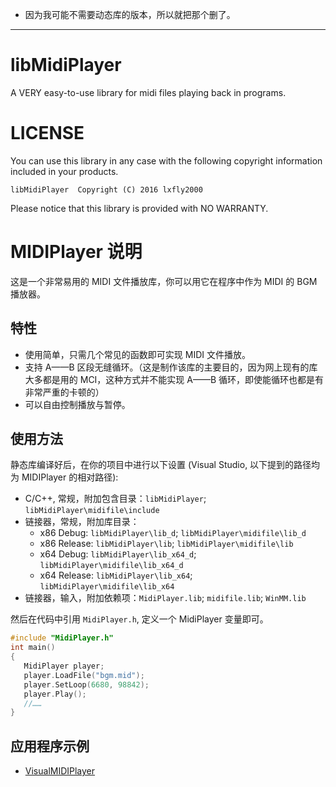 * 因为我可能不需要动态库的版本，所以就把那个删了。

---
# libMidiPlayer
A VERY easy-to-use library for midi files playing back in programs.

# LICENSE
You can use this library in any case with the following copyright information included in your products.
```Text
libMidiPlayer  Copyright (C) 2016 lxfly2000
```
Please notice that this library is provided with NO WARRANTY.

# MIDIPlayer 说明
这是一个非常易用的 MIDI 文件播放库，你可以用它在程序中作为 MIDI 的 BGM 播放器。

## 特性
* 使用简单，只需几个常见的函数即可实现 MIDI 文件播放。
* 支持 A——B 区段无缝循环。（这是制作该库的主要目的，因为网上现有的库大多都是用的 MCI，这种方式并不能实现 A——B 循环，即使能循环也都是有非常严重的卡顿的）
* 可以自由控制播放与暂停。

## 使用方法
静态库编译好后，在你的项目中进行以下设置 (Visual Studio, 以下提到的路径均为 MIDIPlayer 的相对路径):
* C/C++, 常规，附加包含目录：`libMidiPlayer`; `libMidiPlayer\midifile\include`
* 链接器，常规，附加库目录：
   * x86 Debug: `libMidiPlayer\lib_d`; `libMidiPlayer\midifile\lib_d`
   * x86 Release: `libMidiPlayer\lib`; `libMidiPlayer\midifile\lib`
   * x64 Debug: `libMidiPlayer\lib_x64_d`; `libMidiPlayer\midifile\lib_x64_d`
   * x64 Release: `libMidiPlayer\lib_x64`; `libMidiPlayer\midifile\lib_x64`
* 链接器，输入，附加依赖项：`MidiPlayer.lib`; `midifile.lib`; `WinMM.lib`

然后在代码中引用 `MidiPlayer.h`, 定义一个 MidiPlayer 变量即可。
```C++
#include "MidiPlayer.h"
int main()
{
   MidiPlayer player;
   player.LoadFile("bgm.mid");
   player.SetLoop(6680, 98842);
   player.Play();
   //……
}
```

## 应用程序示例
* [VisualMIDIPlayer](https://github.com/lxfly2000/VisualMIDIPlayer)
